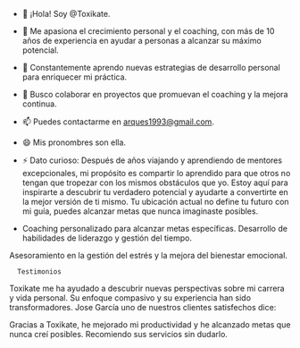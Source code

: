 - 👋 ¡Hola! Soy @Toxikate.
- 👀 Me apasiona el crecimiento personal y el coaching, con más de 10 años de experiencia en ayudar a personas a alcanzar su máximo potencial.
- 🌱 Constantemente aprendo nuevas estrategias de desarrollo personal para enriquecer mi práctica.
- 💞️ Busco colaborar en proyectos que promuevan el coaching y la mejora continua.
- 📫 Puedes contactarme en arques1993@gmail.com.
- 😄 Mis pronombres son ella.
- ⚡ Dato curioso: Después de años viajando y aprendiendo de mentores excepcionales, mi propósito es compartir lo aprendido para que otros no tengan que tropezar con los mismos obstáculos que yo. Estoy aquí para inspirarte a descubrir tu verdadero potencial y ayudarte a convertirte en la mejor versión de ti mismo. Tu ubicación actual no define tu futuro con mi guía, puedes alcanzar metas que nunca imaginaste posibles.

- Coaching personalizado para alcanzar metas específicas.
Desarrollo de habilidades de liderazgo y gestión del tiempo.

Asesoramiento en la gestión del estrés y la mejora del bienestar emocional.

    
      Testimonios
  
Toxikate me ha ayudado a descubrir nuevas perspectivas sobre mi carrera y vida personal. Su enfoque compasivo y su experiencia han sido transformadores.
Jose García uno de nuestros clientes satisfechos dice:

Gracias a Toxikate, he mejorado mi productividad y he alcanzado metas que nunca creí posibles. Recomiendo sus servicios sin dudarlo.
